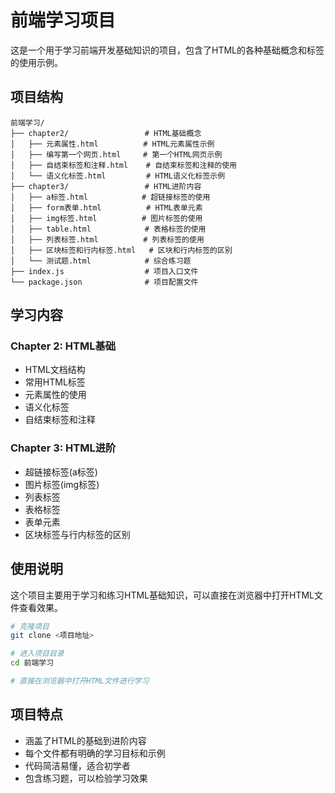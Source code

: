 # 前端学习项目

这是一个用于学习前端开发基础知识的项目，包含了HTML的各种基础概念和标签的使用示例。

## 项目结构

```
前端学习/
├── chapter2/                 # HTML基础概念
│   ├── 元素属性.html          # HTML元素属性示例
│   ├── 编写第一个网页.html     # 第一个HTML网页示例
│   ├── 自结束标签和注释.html    # 自结束标签和注释的使用
│   └── 语义化标签.html         # HTML语义化标签示例
├── chapter3/                 # HTML进阶内容
│   ├── a标签.html            # 超链接标签的使用
│   ├── form表单.html          # HTML表单元素
│   ├── img标签.html          # 图片标签的使用
│   ├── table.html            # 表格标签的使用
│   ├── 列表标签.html          # 列表标签的使用
│   ├── 区块标签和行内标签.html   # 区块和行内标签的区别
│   └── 测试题.html            # 综合练习题
├── index.js                  # 项目入口文件
└── package.json              # 项目配置文件
```

## 学习内容

### Chapter 2: HTML基础
- HTML文档结构
- 常用HTML标签
- 元素属性的使用
- 语义化标签
- 自结束标签和注释

### Chapter 3: HTML进阶
- 超链接标签(a标签)
- 图片标签(img标签)
- 列表标签
- 表格标签
- 表单元素
- 区块标签与行内标签的区别

## 使用说明

这个项目主要用于学习和练习HTML基础知识，可以直接在浏览器中打开HTML文件查看效果。

```bash
# 克隆项目
git clone <项目地址>

# 进入项目目录
cd 前端学习

# 直接在浏览器中打开HTML文件进行学习
```

## 项目特点

- 涵盖了HTML的基础到进阶内容
- 每个文件都有明确的学习目标和示例
- 代码简洁易懂，适合初学者
- 包含练习题，可以检验学习效果